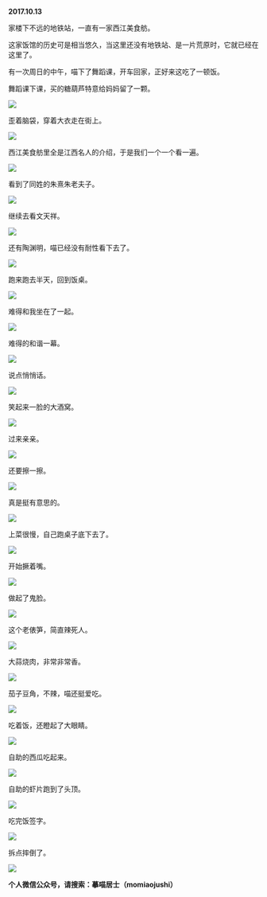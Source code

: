 
          
**2017.10.13**

家楼下不远的地铁站，一直有一家西江美食舫。

这家饭馆的历史可是相当悠久，当这里还没有地铁站、是一片荒原时，它就已经在这里了。

有一次周日的中午，喵下了舞蹈课，开车回家，正好来这吃了一顿饭。

舞蹈课下课，买的糖葫芦特意给妈妈留了一颗。


![](http://wx3.sinaimg.cn/large/627d9660ly1fkg80eygqrj20yg0mzn1k.jpg)


歪着脑袋，穿着大衣走在街上。


![](http://wx3.sinaimg.cn/large/627d9660ly1fkg80bvkskj20yg0mzjvk.jpg)


西江美食舫里全是江西名人的介绍，于是我们一个一个看一遍。


![](http://wx3.sinaimg.cn/large/627d9660ly1fkg80f5ncpj20yg0mzgpd.jpg)


看到了同姓的朱熹朱老夫子。


![](http://wx3.sinaimg.cn/large/627d9660ly1fkg80dswt9j20yg0mzwhk.jpg)


继续去看文天祥。


![](http://wx3.sinaimg.cn/large/627d9660ly1fkg80elrx2j20yg0mz0w5.jpg)


还有陶渊明，喵已经没有耐性看下去了。


![](http://wx3.sinaimg.cn/large/627d9660ly1fkg80c2yl7j20yg0mz0xt.jpg)


跑来跑去半天，回到饭桌。


![](http://wx3.sinaimg.cn/large/627d9660ly1fkg80eryy2j20yg0mzaco.jpg)


难得和我坐在了一起。


![](http://wx3.sinaimg.cn/large/627d9660ly1fkg80dfooxj20yg0mzdjl.jpg)


难得的和谐一幕。


![](http://wx3.sinaimg.cn/large/627d9660ly1fkg80d8w4gj20yg0mz0wc.jpg)


说点悄悄话。


![](http://wx3.sinaimg.cn/large/627d9660ly1fkg80b4mmsj20yg0mz41e.jpg)


笑起来一脸的大酒窝。


![](http://wx3.sinaimg.cn/large/627d9660ly1fkg80c9fjtj20yg0mzgol.jpg)


过来亲亲。


![](http://wx3.sinaimg.cn/large/627d9660ly1fkg80co1v7j20yg0mztbq.jpg)


还要擦一擦。


![](http://wx3.sinaimg.cn/large/627d9660ly1fkg80e0t7yj20yg0mzwhv.jpg)


真是挺有意思的。


![](http://wx3.sinaimg.cn/large/627d9660ly1fkg80ay2htj20yg0mz0vz.jpg)


上菜很慢，自己跑桌子底下去了。


![](http://wx3.sinaimg.cn/large/627d9660ly1fkg80d1fcej20yg0mzq5u.jpg)


开始撅着嘴。


![](http://wx3.sinaimg.cn/large/627d9660ly1fkg80e6f5fj20yg0mzacp.jpg)


做起了鬼脸。


![](http://wx3.sinaimg.cn/large/627d9660ly1fkg80dmq2jj20yg0mz41e.jpg)


这个老俵笋，简直辣死人。


![](http://wx3.sinaimg.cn/large/627d9660ly1fkg80ajmtqj20yg0mzgpb.jpg)


大蒜烧肉，非常非常香。


![](http://wx3.sinaimg.cn/large/627d9660ly1fkg80cgforj20yg0mztc9.jpg)


茄子豆角，不辣，喵还挺爱吃。


![](http://wx3.sinaimg.cn/large/627d9660ly1fkg80boxb6j20yg0mzjup.jpg)


吃着饭，还瞪起了大眼睛。


![](http://wx3.sinaimg.cn/large/627d9660ly1fkg80appxkj20yg0mzdis.jpg)


自助的西瓜吃起来。


![](http://wx3.sinaimg.cn/large/627d9660ly1fkg80bi1aqj20yg0mzacr.jpg)


自助的虾片跑到了头顶。


![](http://wx3.sinaimg.cn/large/627d9660ly1fkg80bag4gj20yg0mzgom.jpg)


吃完饭签字。


![](http://wx3.sinaimg.cn/large/627d9660ly1fkg80cuhmhj20yg0mzdix.jpg)


拆点摔倒了。


![](http://wx3.sinaimg.cn/large/627d9660ly1fkg80fcavsj20yg0mz0vt.jpg)



**个人微信公众号，请搜索：摹喵居士（momiaojushi）**

        